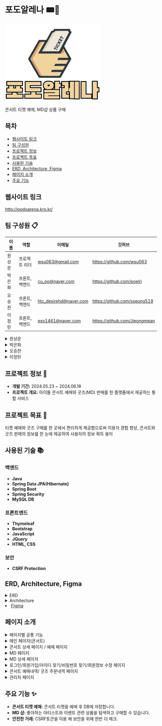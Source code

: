 # 포도알레나 🎟️🍇

![GrapeArena LOGO](./GRAPEARENA_LOGO.png)

 콘서트 티켓 예매, MD샵 상품 구매

## 목차
- [웹사이트 링크](#웹사이트-링크)
- [팀 구성원](#팀-구성원-)
- [프로젝트 정보](#프로젝트-정보-)
- [프로젝트 목표](#프로젝트-목표-)
- [사용된 기술](#사용된-기술-)
- [ERD, Architecture, Figma](#erd-architecture-figma)
- [페이지 소개](#페이지-소개)
- [주요 기능](#주요-기능-)

## 웹사이트 링크
http://podoarena.kro.kr/

 
## 팀 구성원 📋

| 이름   | 역할            | 이메일                   | 깃허브 |
|--------|-----------------|--------------------------|----------------|
| 원상운 | 프로젝트 리더 | wsu063@gmail.com      | https://github.com/wsu063  |
| 박은화 | 프론트, 백엔드 | cu_oo@naver.com     | https://github.com/poelri |
| 오승찬 | 프론트, 백엔드 | htc_desirehd@naver.com     | https://github.com/sseung519 |
| 이정민 | 프론트, 백엔드 | exo1461@naver.com | https://github.com/Jjeongmean |

<details>
<summary>원상운</summary>

- **Frontend**
  - 사이트 인덱스, 헤더, 푸터 디자인
  - 관리자 페이지의 인덱스와 헤더 부분 구현
  - (관리자) 고객 예매 목록 관리

- **Backend**
  - 프로젝트 배포 관리
  - 마이페이지 회원정보 수정 기능 지원
  - (관리자) 고객 예매 목록 기능 구현
  - 콘서트 상세 페이지 개발 및 유지 보수 지원
  - 공연장 정보 등록, 수정, 삭제 기능 개발
  - (사용자) 콘서트 티켓 예매하기 백엔드 기능 구현
  - (사용자) 굿즈 결제하기 백엔드 구현
  - (사용자) 장바구니 기능 구현
</details>

<details>
<summary>박은화</summary>

- **Frontend**
  - 로그인 페이지 디자인
  - (사용자) 콘서트 디테일 및 예매 페이지 디자인 지원
  - (사용자) MD 샵의 상세 페이지와 인덱스 페이지 디자인 지원
  - (관리자) 페이지의 전반적인 디자인( 인덱스와 헤더 및 리스트,수정,삭제 )
  - 전반적인 사이트 디자인 및 사용자 경험 개선
  - 콘서트 티켓 예매하기 프론트 구현
  - 프로젝트 설명을 위한 프레젠테이션(PPT) 제작

- **Backend**
  - 로그인 및 아이디 쿠키 저장 기능을 구현
  - (사용자) 콘서트 예매 목록의 백엔드 로직 구현
  - (사용자) MD샵 상세 페이지 및 인덱스 관련된 백엔드 로직 개발
  - (관리자) MD샵 상품 관리 기능 백엔드 구현
</details>

<details>
<summary>오승찬</summary>

- **Frontend**
  - 사용자 회원가입 페이지 설계 및 구현
  - 이메일 및 전화번호를 이용한 비밀번호 재설정 디자인
  - 마이페이지 디자인
  - 프로젝트 README 문서 작성
  - MD샵 인덱스 페이지 디자인 지원

- **Backend**
  - 사용자 회원가입 페이지 기능 구현
  - 이름과 번호로 아이디 찾기 기능 및 비밀번호 재설정 구현
  - 사이트 데이터 추출 및 가공 작업 수행
  - 마이페이지 회원정보 수정 백엔드 구현
  - MD샵 상품 검색과 페이징 처리 기능 개발
  - (사용자) MD샵 상세 페이지 및 인덱스 관련된 백엔드 로직 개발
</details>

<details>
<summary>이정민</summary>

- **Frontend**
  - (사용자) 인덱스, 헤더, 푸터 디자인
  - 회원가입 디자인 지원
  - MD샵 상세페이지, 장바구니 디자인
  - (사용자) 콘서트 상세 페이지 디자인 지원
  - (사용자) 굿즈 예매 및 주문 내역 관리 페이지
  - 전반적인 사이트 디자인 및 사용자 경험 개선

- **Backend**
  - MD샵 장바구니 백엔드 로직 구현
  - (사용자) 굿즈 결제 백엔드 기능 구현
  - (사용자) 굿즈 주문 내역 백엔드 처리
</details>


## 프로젝트 정보 📃
- **개발 기간:** 2024.05.23 ~ 2024.06.18
- **프로젝트 개요:** 아이돌 콘서트 예매와 굿즈(MD) 판매를 한 플랫폼에서 제공하는 통합 서비스

## 프로젝트 목표 🎯

티켓 예매와 굿즈 구매를 한 곳에서 편리하게 제공함으로써 이용자 경험 향상, 콘서트와 굿즈 판매의 정보를 한 눈에 제공하여 사용자의 정보 획득 용이

## 사용된 기술 📚

### 백엔드 

- **Java** 
- **Spring Data JPA(Hibernate)** 
- **Spring Boot** 
- **Spring Security** 
- **MySQL DB** 

### 프론트엔드

- **Thymeleaf** 
- **Bootstrap** 
- **JavaScript** 
- **JQuery**
- **HTML, CSS** 

### 보안

- **CSRF Protection**

## ERD, Architecture, Figma

<details>

<summary>ERD</summary>

![GrapeArena ERD](./GRAPEARENA_ERD.png)

</details>

<details>

<summary>Architecture</summary>

![GrapeArena_Architecure](./GRAPEARENA_ARCHITECTURE.png)
 
</details>
<li><a href="https://www.figma.com/design/Ls4wHm9XDGkq76kE6bf9O9/%ED%8F%AC%EB%8F%84%EC%95%8C%EB%A0%88%EB%82%98?node-id=0-1&t=XxNJ1mHXJmdDyjgW-0">Figma</a></li>


## 페이지 소개

<details>
<summary>페이지별 공통 기능</summary>
- 상단 헤더
  - 메인페이지(콘서트), MD샵 페이지로 이동할 수 있습니다.
  - 로그인, 회원가입 페이지로 이동 가능하며, 로그인 시 로그아웃, 장바구니 마이페이지 이동 버튼이 활성화 됩니다.
- 하단 푸터
</details>

<details>
<summary>메인 페이지(콘서트)</summary>
- 페이지 구성
  - 상단 버튼: 페이지 상단으로 이동하는 "TOP" 버튼이 제공됩니다.
- 상단 슬라이드
  - 콘서트, 광고 등 이미지 출력
- 콘서트 클립
  - 아티스트의 콘서트 유튜브
- 콘서트 리스트
  - 등록된 콘서트 썸네일과 제목으로 출력
</details>

<details>
<summary>콘서트 상세 페이지 / 예매 페이지</summary>
- 콘서트 상세 정보와 예매하기 버튼
- 예매 페이지
- <img src="./concerts_reserve.gif" alt="concerts_reserve" style="width:50%;">
</details>

<details>
<summary>MD 페이지</summary>
- 상단 슬라이드
  - 굿즈 광고 배너
- 굿즈 리스트
  - 굿즈 카테고리별 분류
  - <img src="./goods_filter.gif" alt="goods_filter" style="width:50%;">
  - 굿즈 이름 검색
  - 굿즈 리스트 출력(상품 20개씩 출력)
  - 페이징 처리
</details>

<details>
<summary>MD 상세 페이지</summary>
- 페이지 구성
  - 상단 버튼: 페이지 상단으로 이동하는 "TOP" 버튼이 제공됩니다.
- 상품 정보
  - 상품 이미지: 대표 상품 이미지가 표시됩니다.
  - 상품 정보: 상품 이름과 가격이 표시됩니다. 무료배송 여부도 함께 표시됩니다.
  - 상품 수량 선택: 수량을 선택할 수 있는 인터페이스가 제공되며, 최대 구매 가능 수량이 표시됩니다.
- 구매 옵션
  - 장바구니 추가 및 구매: 사용자가 로그인 상태에 따라 "장바구니 추가"와 "바로 구매" 버튼이 제공됩니다.
  - 로그인하지 않은 경우: "장바구니 추가" 버튼이 비활성화 상태로 표시됩니다.
  - 로그인한 경우: "바로 구매" 버튼과 함께 "장바구니 추가" 버튼이 활성화 상태로 표시됩니다.
- 상품 설명 탭
  - 상품 설명: 상품의 세부 정보와 이미지가 포함된 탭이 제공됩니다.
- 기타 기능
  - 판매 공지: 상품의 판매 관련 정보가 포함된 공지사항이 표시됩니다.
</details>

<details>
<summary>로그인/회원가입/아이디 찾기/비밀번호 찾기/회원정보 수정 페이지</summary>
- 로그인 페이지
  - 아이디와 패스워드를 올바르게 입력하면 로그인이 가능합니다.
  - 아이디 정보를 쿠키에 저장하여 다음 로그인 시, 로그인 했던 아이디가 자동 입력됩니다.
  - 존재하지 않는 아이디와 올바르지 않은 패스워드 입력 시 안내 문구를 보여줍니다.
  - 아이디 찾기/ 비밀번호 찾기/ 회원가입 페이지로 이동 가능합니다.

- 회원가입 페이지
  - 회원정보(이름, 이메일, 패스워드, 주소, 전화번호)를 입력할 수 있습니다.
  - 이미 등록된 이메일과 번호는 중복으로 입력할 수 없습니다.
  - 회원 정보 설정
    - 이름
    - 이메일: email@email.com 형식 확인
    - 비밀번호: 8~16자 알파벳 대,소문자, 특수문자 포함
    - 주소: 카카오 주소 라이브러리 이용하여 도로명 주소, 번지 주소로 검색 하여 등록

- 아이디 찾기/비밀번호 찾기(재설정) 페이지
  - 가입 시, 입력한 이름, 전화번호로 아이디를 찾을 수 있습니다.
  - 가입 시, 입력한 이메일, 전화번호로 비밀번호를 재설정 할 수 있습니다.

- 회원정보 수정 페이지
  - 비밀번호를 재입력하여 인증 후 비밀번호, 주소 수정 가능
  - 회원탈퇴 버튼을 누르면 팝업창에 한번더 '탈퇴' 메시지를 입력 후 탈퇴 확인창 확인 후 탈퇴 가능합니다.
</details>

<details>
<summary>콘서트 예매내역/ 굿즈 주문내역 페이지</summary>
- 페이지 구성
  - 제목: "콘서트 예매내역"이라는 제목이 화면 상단에 표시됩니다.
- 예매내역 테이블
  - 테이블: 예매된 콘서트의 목록이 테이블 형태로 나타납니다.
  - 테이블 헤더: 예매번호, 콘서트 이름, 공연장 이름, 공연 시간, 공연 좌석, 예매 취소 버튼의 열이 표시됩니다.
  - 데이터 출력: Thymeleaf의 조건부 블록을 사용하여, 예약된 좌석 정보가 있는 경우에만 해당 정보가 표시됩니다.
    각 예약된 좌석에 대해 예매번호, 콘서트 이름, 공연장 이름, 공연 시간, 공연 좌석이 테이블에 출력됩니다.
    예매 취소 버튼은 해당 예매를 취소하는 기능을 제공합니다.
- 예매 취소 기능
  - 예매 취소 버튼: 각 예매된 좌석에는 예매 취소를 위한 버튼이 포함됩니다.
    - 버튼을 클릭하면 JavaScript 함수 deleteReserveSeat(reserveSeatId)가 호출됩니다.
    - 사용자는 버튼을 클릭한 후 확인을 누르면 예매를 취소할 지 물어보는 알림창이 표시됩니다.
    - 확인을 선택하면 AJAX를 통해 해당 예매 좌석을 서버에서 삭제하고 페이지를 새로고침하여 업데이트합니다.
    - 만약 로그인 되어 있지 않은 경우, AJAX 요청이 실패하고 사용자는 로그인 페이지로 리디렉션됩니다.
- CSRF 보안
  - CSRF 토큰: 페이지 로드 시 메타 태그에 포함된 CSRF 토큰과 헤더를 AJAX 요청에서 사용하여 보안을 강화합니다.
</details>

<details>
<summary>관리자 페이지</summary>
- 페이지 구성
  - 제목
    - 페이지 상단에 표시
  - 테이블 구성
    - 리스트를 테이블 형태로 출력합니다.
    - 테이블 헤더 : 번호, 이름, 수정, 취소 버튼의 열로 표시됩니다.
  - 테이블 출력
    - Thymeleaf의 조건부 블록을 사용하여 해당 조건이 충족할때만 해당 정보가 표시됩니다.
  - 삭제 기능
    - 휴지통 아이콘을 클릭하면 취소할 지를 묻는 알림참이 표시됩니다.
  - CSRF 보안
    - 페이지 로드 시 메타 태그에 포함된 CSRF 토큰을 AJAX 요청의 헤더에 포함하여 보안을 강화합니다.
    - 이를 통해 CSRF 공격으로부터 보호됩니다.
</details>


## 주요 기능 ✨

- **콘서트 티켓 예매:** 콘서트 티켓을 예매 후 DB에 저장합니다.
- **MD 샵:** 좋아하는 아티스트와 이벤트 관련 상품을 탐색하고 구매할 수 있습니다.
- **안전한 거래:** CSRF토큰을 이용 해 보안을 위해 한번 더 체크.


